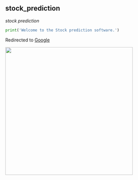 ## stock_prediction
*stock prediction*
```python
print('Welcome to the Stock prediction software.')

```

Redirected to [Google](https://www.google.com)

<img src="https://github.com/Sagar746/stock_prediction/assets/51308206/29aaa459-dacf-4f26-a65a-9a88ade53f8a" data-canonical-src="https://gyazo.com/eb5c5741b6a9a16c692170a41a49c858.png" width="400" height="400" />
